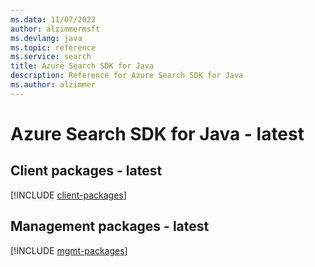 ```yaml
---
ms.data: 11/07/2022
author: alzimmermsft
ms.devlang: java
ms.topic: reference
ms.service: search
title: Azure Search SDK for Java
description: Reference for Azure Search SDK for Java
ms.author: alzimmer
---
```

# Azure Search SDK for Java - latest

## Client packages - latest
[!INCLUDE [client-packages](search-client-index.md)]
## Management packages - latest
[!INCLUDE [mgmt-packages](search-mgmt-index.md)]